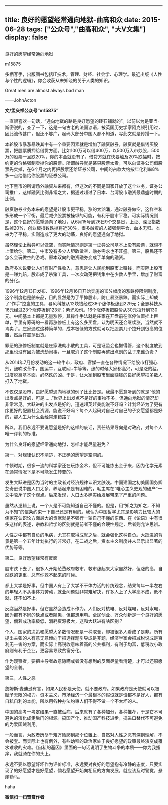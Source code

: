 
---
title:   良好的愿望经常通向地狱-曲高和众
date: 2015-06-28
tags: ["公众号","曲高和众", "大V文集"]
display: false
---


## 



良好的愿望经常通向地狱




m15875




多栖写手，出版图书包括IT技术，管理、财经、社会学、心理学。最近出版《人性与个性的逻辑》，你会收获从未知晓的关于人类的知识。


Great men are almost always bad man

——JohnActon



**文/孟庆祥公众号“m15875”**



一直很喜欢一句话，“通向地狱的路是良好愿望的砖石铺就的”。以前以为是亚当·斯密说的，查了一下，这是一句古老的法国谚语，被英国历史学家阿克顿引用过，因此流传甚广，但还不够广，起码大部分中国人都不知道，写此文就是传播一下。



本轮股市暴涨暴跌其中有一个重要因素就是增加了融资融券，融资就是借钱买股票，把股票质押给借贷方面。比如100万可以借400万，以500万入市炒股，500万的股票一旦跌20%，你的本金就没有了，借贷方就在快要触及20%跌幅时，按约定的价格强制卖掉你的股票。所谓融券就是某只股票太贵，可以向证券公司借股票先卖掉，在6个月之内再把股票还给证券公司，中间的占款大约按年化利率8%多一点给借给你股票的证券公司。



地下黑市的所谓场外融资从来都有，但这次的不同是国家开放了这个业务，证券公司推广，这样融资比例非常之大，据通过超过了日本、台湾股市融资最鼎盛时期的比例。



融资融券业务本来的愿望是让股市更平稳，涨的太汹涌，通过融券做空，这样空和多形成一个平衡，最后减少股票被操纵的可能，有利于股市平稳。可实际情况则是，这个良好的愿望通向了地狱，从6月15号到26日9个交易日，上证、深证指数跌掉20%，创业板指数跌掉将近30%，很多融资的人被强制平仓，血本无归。本来为了平稳，实则造成了更大的动荡，良好的愿望通向了地狱。



虽然理论上融券可以做空，而实际情况则是第一证券公司基本上没有股票，就谈不上借给你。第二，牛市没有多少人胆敢做空，融券需求也不旺盛。第三，股民还不怎么会玩做空的游戏。原本双向的融资融券变成了单向的融资。



政府多次说要让人们有财产性收入，意思是让人民能到股市上赚钱，而实际上股市是一赚九赔，股市成了杀猪工具，一次次动荡把钱集中在少数人手里，增加了财富的分化。



1996年12月13日发布、1996年12月16日开始实施的10%幅度的涨跌停限制制度，这个制度也是舶来品，目的显然是为了平抑股市，防止暴涨暴跌。而实际上却成了“作手”控盘的工具，暴风科技从12块钱经过38个涨停板涨到229元；全志科技从16元经过23个涨停板到123元；紫光股份。16个涨停板把股价从30元拉升到130元。中间基本上都是无量涨停，其操作手法就是庄家在开盘前在涨停位置挂上巨单，手里有筹码的一看再涨停板上有这么多买盘，认为明天还会继续涨，当然就不肯卖了。庄家通过这种简单的，成本极低的方式就可以把股票几个拉升到很高的位置，然后在震荡出货。

 



罪恶的涨停板制度就是庄家洗劫小散的工具，可是证监会也懒得管，这个制度放到那里也没有因为被洗劫闹事，一旦取消了这个制度再整出点别的乱子来谁负责？

 



从2014年7月份发动的这一轮牛市，政府、官媒一直在各种情况下给股市打强心剂，鼓吹改革牛，国运牛，互联网+牛等等。涨的时候大家都高兴，可是涨的猛，过度脱离基本面，必然跌的凶。于是，让大家到股市里面赚钱的良好愿望把多数人打入了地狱。

 



不仅仅是股市，良好愿望通向地狱的例子比比皆是。我最不愿意听到的就是“他的出发点是好的，可是……”世界上出发点不是好的事物不多，但通向地狱的情况却非常常见。大跃进的出发点是好的，迅速超英赶美能说不好吗？计划经济为了更有序更好的配置社会资源，能说不好吗？每个人起码对自己对自己的子女愿望都是好的，那人生为什么会经常走错路？

 



所以，我们永远不要说愿望是好的这样的废话，责任结果导向是对政府，对每个人唯一评判的标准。

 



为什么良好的愿望经常通向地狱，怎样才能尽量避免？

 



第一，对规律认识不清楚，不正确的愿望是空洞的。

 



牛顿时期，很多一流的科学家还在玩炼金术，但不可能练出金子来，因为化学元素在通常情况下是不可能发生转变的。

 



发生大跃进是因为当时的主政者对经济规律认识太肤浅。中国建国之初美国国务卿艾奇逊说中国人口太多，养活起来是有困难的，毛主席在“唯心主义史观的破产”一文中驳斥了这个观点。后来发现，人口太多确实给发展带来了严重的问题。



虽然从逻辑上说，一个人是不可能知道自己不懂的。但是，用“知之为知之，不知为不知”的信条约束一下自己还是有用的。我认为中国哲学尤其是影响力比较大的儒家在认识论方面最大的贡献就是不强行一轮自己不懂的东西。在《论语》中有很多这样的表述，宗教和哲学的区别就是前者不懂的会硬性规定，后者则允许思辨。



人性之中都有自负的毛病，尤其在取得成就之后，就会强化这种自负。大跃进的背景是第一个五年计划执行的非常好，在二战之后，资本主义制度并未显示出显著的优势等等。



第二，良好愿望经常有反面



股市跌下去了，很多人开始怂恿政府救市，救市涨起来大家自然好，但涨的高，自然跌的更重，总有你救不起来的时候。



都上大学是好事，但中国人有上了大学不干体力活的传统观念，结果每年一半左右的年轻人不从事体力劳动，就业问题就非常难解决，许多人上了大学高不成，低不就，还不如不上。



反腐当然是好事，但它显然会造成不作为。人们反对核电、反对煤电，反对水电，因为都有不同的缺点或者隐患，但都想用电。全民创业、万众创新是一个良好的愿望，倘若成功率极低，消耗资源极大，这和大跃进有啥区别？



个人、国家的决策和愿望大多数情况都是一种取舍，却被很多人看成了是非。所有提出主张的人有意无意倾向于把选择题引导成是非题，经济学家会把减税说成是百利无一害的方案，而实际上高税收意味着高的公共福利，有利于均富，低税收小政府则有利于企业，更容易导致贫富分化。



作为观察者，要把主导者故意隐瞒或者没有想到的反面尽量看清楚，才可以还原愿望的全貌。



第三，人性之恶



詹姆斯·麦迪逊有言，如果人民都是天使，就不要政府。如果政府是天使就可以被赋予无限的权力。资本主义，市场经济一个最根本的假设就是谁都不是好人，都有自私自利的本能，所以用各种办法约束人们不得不做一个不太坏的人。



中国的高考一考定结果一直被诟病，后来就有了各种加分，各种推荐，于是它不可避免的演化成走后门的根源。搞国产化、推动国产科技进步，搞进口替代不可避免的为爱国贼利用。



一般而言，为政者历尽千难万险爬到那个位置上，自然对人性之恶有深刻理解，不会被套。而实际上也有例外，有些幼稚的政治家处于良好愿望的政策最终演变成覆水难收的灾难。《自私的基因》里面的一句话说明了生物斗争的本质——你为我搔痒，我就骑在你的头上。



永远不要以愿望好坏作为评价标准，永远要对良好的愿望抱有冷静的态度，只要实现了的好愿望才是好愿望，倘若愿望开始向相反的方向发展，就应该及时警觉，悬崖勒马。

haha


**微信扫一扫赞赏作者**













